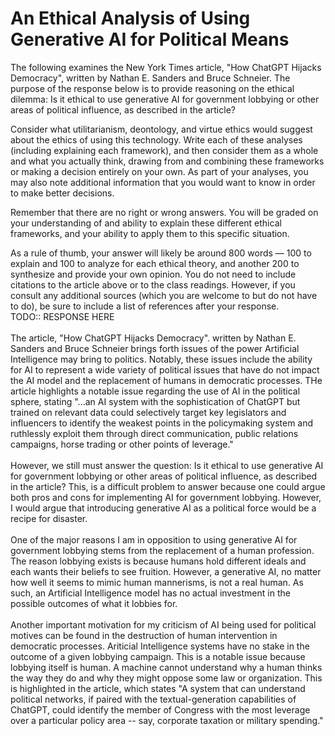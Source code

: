 # An Ethical Analysis of Using Generative AI for Political Means

The following examines the New York Times article, "How ChatGPT Hijacks Democracy", written by Nathan E. Sanders and Bruce Schneier. The purpose of the response below is to provide reasoning on the ethical dilemma: Is it ethical to use generative AI for government lobbying or other areas of political influence, as described in the article?
</br>

Consider what utilitarianism, deontology, and virtue ethics would suggest about the ethics of using this technology. Write each of these analyses (including explaining each framework), and then consider them as a whole and what you actually think, drawing from and combining these frameworks or making a decision entirely on your own. As part of your analyses, you may also note additional information that you would want to know in order to make better decisions.

Remember that there are no right or wrong answers. You will be graded on your understanding of and ability to explain these different ethical frameworks, and your ability to apply them to this specific situation.

As a rule of thumb, your answer will likely be around 800 words — 100 to explain and 100 to analyze for each ethical theory, and another 200 to synthesize and provide your own opinion. You do not need to include citations to the article above or to the class readings. However, if you consult any additional sources (which you are welcome to but do not have to do), be sure to include a list of references after your response.
</br>
TODO:: RESPONSE HERE
</br></br>
The article, "How ChatGPT Hijacks Democracy". written by Nathan E. Sanders and Bruce Schneier brings forth issues of the power Artificial Intelligence may bring to politics. Notably, these issues include the ability for AI to represent a wide variety of political issues that have do not impact the AI model and the replacement of humans in democratic processes. THe article highlights a notable issue regarding the use of AI in the political sphere, stating "...an AI system with the sophistication of ChatGPT but trained on relevant data could selectively target key legislators and influencers to identify the weakest points in the policymaking system and ruthlessly exploit them through direct communication, public relations campaigns, horse trading or other points of leverage."
</br></br>
However, we still must answer the question: Is it ethical to use generative AI for government lobbying or other areas of political influence, as described in the article? This, is a difficult problem to answer because one could argue both pros and cons for implementing AI for government lobbying. However, I would argue that introducing generative AI as a political force would be a recipe for disaster. 
</br></br>
One of the major reasons I am in opposition to using generative AI for government lobbying stems from the replacement of a human profession. The reason lobbying exists is because humans hold different ideals and each wants their beliefs to see fruition. However, a generative AI, no matter how well it seems to mimic human mannerisms, is not a real human. As such, an Artificial Intelligence model has no actual investment in the possible outcomes of what it lobbies for.
</br></br>
Another important motivation for my criticism of AI being used for political motives can be found in the destruction of human intervention in democratic processes. Ariticial Intelligence systems have no stake in the outcome of a given lobbying campaign. This is a notable issue because lobbying itself is human. A machine cannot understand why a human thinks the way they do and why they might oppose some law or organization. This is highlighted in the article, which states "A system that can understand political networks, if paired with the textual-generation capabilities of ChatGPT, could identify the member of Congress with the most leverage over a particular policy area -- say, corporate taxation or military spending."
